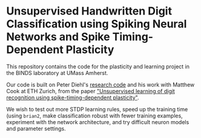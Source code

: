 # Unsupervised Handwritten Digit Classification using Spiking Neural Networks and Spike Timing-Dependent Plasticity

This repository contains the code for the plasticity and learning project in the BINDS
laboratory at UMass Amherst.

Our code is built on Peter Diehl's [research code](https://github.com/peter-u-diehl/stdp-mnist) 
and his work with Matthew Cook at ETH Zurich, from the paper ["Unsupervised learning of digit
recognition using spike-timing-dependent plasticity"](http://journal.frontiersin.org/article/10.3389/fncom.2015.00099/full#).

We wish to test out more STDP learning rules, speed up the training time (using `brian2`, make 
classification robust with fewer training examples, experiment with the network architecture, 
and try difficult neuron models and parameter settings.
